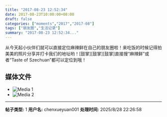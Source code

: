 ```yaml
---
title: "2017-08-23 12:52:34"
date: 2017-08-23T10:00:00+08:00
draft: false
categories: ["moments","2017","2017-08"]
tags: ["朋友圈","生活记录"]
summary: "2017-08-23 12:52:34..."
---
```


从今天起小伙伴们就可以直接定位麻辣鲜在自己的朋友圈啦！来吃饭的时候记得拍美美的照片分享并打卡我们的地址哟！[鼓掌][鼓掌][鼓掌]直接搜“麻辣鲜”或者“Taste of Szechuan”都可以定位到哦！

## 媒体文件

- ![Media 1](/Moments/photos/2017-08-23/201708231252340.jpg)
- ![Media 2](/Moments/photos/2017-08-23/201708231252341.jpg)

---

**帖子类型:** 1
**用户名:** chenxueyuan001
**处理时间:** 2025/8/28 22:26:58